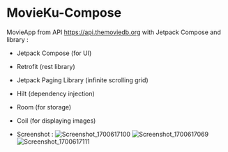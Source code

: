 # MovieKu-Compose
MovieApp from API https://api.themoviedb.org with Jetpack Compose and library : 
- Jetpack Compose (for UI)
- Retrofit (rest library)
- Jetpack Paging Library (infinite scrolling grid)
- Hilt (dependency injection)
- Room (for storage)
- Coil (for displaying images)

- Screenshot :
![Screenshot_1700617100](https://github.com/pascaladitia/MovieKu-Compose/assets/62379388/a0d5dbb9-a0db-44ef-a8fb-4840b334e68d)
![Screenshot_1700617069](https://github.com/pascaladitia/MovieKu-Compose/assets/62379388/7c848a36-d4e1-4488-8008-2de101059aee)
![Screenshot_1700617111](https://github.com/pascaladitia/MovieKu-Compose/assets/62379388/71654b13-f0c1-4bbe-ab94-85fe04083c8a)
